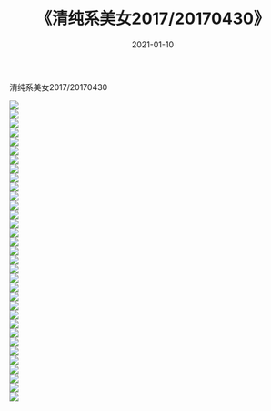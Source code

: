 ﻿---
layout: post
title:  《清纯系美女2017/20170430》
date:   2021-01-10
img: http://img.660000.xyz/Sharelink/清纯系美女/2017/20170430/000.jpg
categories: [美女, 清纯, 唯美]
---

清纯系美女2017/20170430

 ![](http://img.660000.xyz/Sharelink/清纯系美女/2017/20170430/001.png) <br>![](http://img.660000.xyz/Sharelink/清纯系美女/2017/20170430/002.png) <br>![](http://img.660000.xyz/Sharelink/清纯系美女/2017/20170430/003.png) <br>![](http://img.660000.xyz/Sharelink/清纯系美女/2017/20170430/004.png) <br>![](http://img.660000.xyz/Sharelink/清纯系美女/2017/20170430/005.png) <br>![](http://img.660000.xyz/Sharelink/清纯系美女/2017/20170430/006.png) <br>![](http://img.660000.xyz/Sharelink/清纯系美女/2017/20170430/007.png) <br>![](http://img.660000.xyz/Sharelink/清纯系美女/2017/20170430/008.png) <br>![](http://img.660000.xyz/Sharelink/清纯系美女/2017/20170430/009.png) <br>![](http://img.660000.xyz/Sharelink/清纯系美女/2017/20170430/010.png) <br>![](http://img.660000.xyz/Sharelink/清纯系美女/2017/20170430/011.png) <br>![](http://img.660000.xyz/Sharelink/清纯系美女/2017/20170430/012.png) <br>![](http://img.660000.xyz/Sharelink/清纯系美女/2017/20170430/013.png) <br>![](http://img.660000.xyz/Sharelink/清纯系美女/2017/20170430/014.png) <br>![](http://img.660000.xyz/Sharelink/清纯系美女/2017/20170430/015.png) <br>![](http://img.660000.xyz/Sharelink/清纯系美女/2017/20170430/016.png) <br>![](http://img.660000.xyz/Sharelink/清纯系美女/2017/20170430/017.png) <br>![](http://img.660000.xyz/Sharelink/清纯系美女/2017/20170430/018.png) <br>![](http://img.660000.xyz/Sharelink/清纯系美女/2017/20170430/019.png) <br>![](http://img.660000.xyz/Sharelink/清纯系美女/2017/20170430/020.png) <br>![](http://img.660000.xyz/Sharelink/清纯系美女/2017/20170430/021.png) <br>![](http://img.660000.xyz/Sharelink/清纯系美女/2017/20170430/022.png) <br>![](http://img.660000.xyz/Sharelink/清纯系美女/2017/20170430/023.png) <br>![](http://img.660000.xyz/Sharelink/清纯系美女/2017/20170430/024.png) <br>![](http://img.660000.xyz/Sharelink/清纯系美女/2017/20170430/025.png) <br>![](http://img.660000.xyz/Sharelink/清纯系美女/2017/20170430/026.png) <br>![](http://img.660000.xyz/Sharelink/清纯系美女/2017/20170430/027.png) <br>![](http://img.660000.xyz/Sharelink/清纯系美女/2017/20170430/028.png) <br>![](http://img.660000.xyz/Sharelink/清纯系美女/2017/20170430/029.png) <br>![](http://img.660000.xyz/Sharelink/清纯系美女/2017/20170430/030.png) <br>![](http://img.660000.xyz/Sharelink/清纯系美女/2017/20170430/031.png) <br>![](http://img.660000.xyz/Sharelink/清纯系美女/2017/20170430/032.png) <br>![](http://img.660000.xyz/Sharelink/清纯系美女/2017/20170430/033.png) <br>